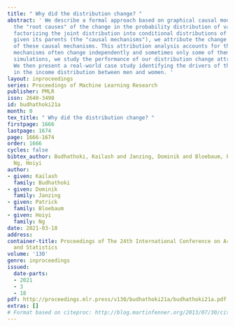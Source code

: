 ```yaml
---
title: " Why did the distribution change? "
abstract: ' We describe a formal approach based on graphical causal models to identify
  the "root causes" of the change in the probability distribution of variables. After
  factorizing the joint distribution into conditional distributions of each variable,
  given its parents (the "causal mechanisms"), we attribute the change to changes
  of these causal mechanisms. This attribution analysis accounts for the fact that
  mechanisms often change independently and sometimes only some of them change. Through
  simulations, we study the performance of our distribution change attribution proposal.
  We then present a real-world case study identifying the drivers of the difference
  in the income distribution between men and women. '
layout: inproceedings
series: Proceedings of Machine Learning Research
publisher: PMLR
issn: 2640-3498
id: budhathoki21a
month: 0
tex_title: " Why did the distribution change? "
firstpage: 1666
lastpage: 1674
page: 1666-1674
order: 1666
cycles: false
bibtex_author: Budhathoki, Kailash and Janzing, Dominik and Bloebaum, Patrick and
  Ng, Hoiyi
author:
- given: Kailash
  family: Budhathoki
- given: Dominik
  family: Janzing
- given: Patrick
  family: Bloebaum
- given: Hoiyi
  family: Ng
date: 2021-03-18
address:
container-title: Proceedings of The 24th International Conference on Artificial Intelligence
  and Statistics
volume: '130'
genre: inproceedings
issued:
  date-parts:
  - 2021
  - 3
  - 18
pdf: http://proceedings.mlr.press/v130/budhathoki21a/budhathoki21a.pdf
extras: []
# Format based on citeproc: http://blog.martinfenner.org/2013/07/30/citeproc-yaml-for-bibliographies/
---
```

